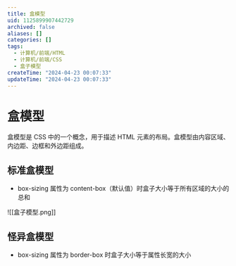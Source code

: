 ```yaml
---
title: 盒模型
uid: 1125899907442729
archived: false
aliases: []
categories: []
tags:
  - 计算机/前端/HTML
  - 计算机/前端/CSS
  - 盒子模型
createTime: "2024-04-23 00:07:33"
updateTime: "2024-04-23 00:07:33"
---
```


# 盒模型

盒模型是 CSS 中的一个概念，用于描述 HTML 元素的布局。盒模型由内容区域、内边距、边框和外边距组成。

## 标准盒模型

- box-sizing 属性为 content-box（默认值）时盒子大小等于所有区域的大小的总和

![[盒子模型.png]]

## 怪异盒模型

- box-sizing 属性为 border-box 时盒子大小等于属性长宽的大小
